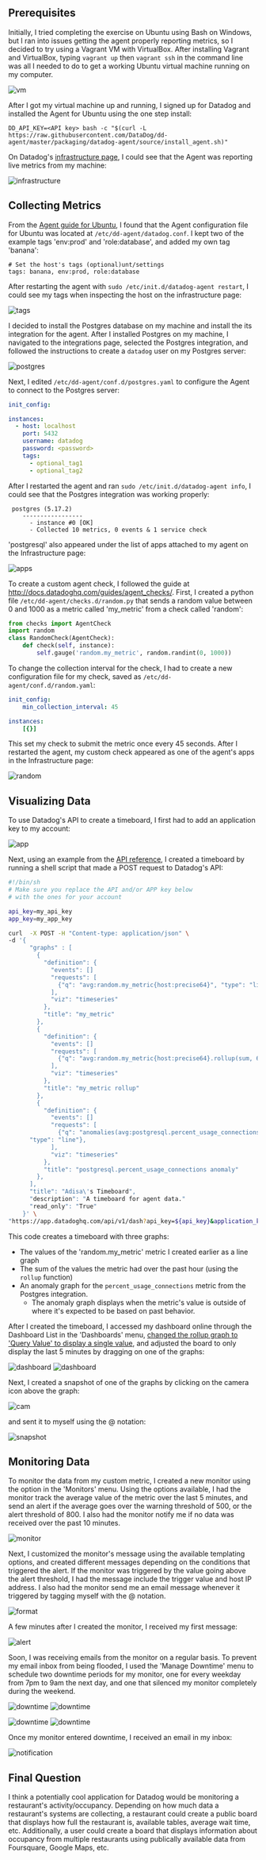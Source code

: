 ## Prerequisites
Initially, I tried completing the exercise on Ubuntu using Bash on Windows, but I ran into issues getting the agent properly reporting metrics, so I decided to try using a Vagrant VM with VirtualBox. After installing Vagrant and VirtualBox, typing `vagrant up` then `vagrant ssh` in the command line was all I needed to do to get a working Ubuntu virtual machine running on my computer.

![vm](https://dl.dropboxusercontent.com/s/ovuuhbbbjtcgfxm/cmd_2017-10-26_16-34-26.png)

After I got my virtual machine up and running, I signed up for Datadog and installed the Agent for Ubuntu using the one step install:
```
DD_API_KEY=<API key> bash -c "$(curl -L https://raw.githubusercontent.com/DataDog/dd-agent/master/packaging/datadog-agent/source/install_agent.sh)"
```
On Datadog's [infrastructure page](https://app.datadoghq.com/infrastructure), I could see that the Agent was reporting live metrics from my machine:

![infrastructure](https://dl.dropboxusercontent.com/s/pgwvp74rygkg28y/firefox_2017-10-26_16-42-43.png)

## Collecting Metrics
From the [Agent guide for Ubuntu](https://docs.datadoghq.com/guides/basic_agent_usage/ubuntu/), I found that the Agent configuration file for Ubuntu was located at `/etc/dd-agent/datadog.conf`. I kept two of the example tags 'env:prod' and 'role:database', and added my own tag 'banana':
```
# Set the host's tags (optional)unt/settings
tags: banana, env:prod, role:database
```

After restarting the agent with `sudo /etc/init.d/datadog-agent restart`, I could see my tags when inspecting the host on the infrastructure page:

![tags](https://dl.dropboxusercontent.com/s/yo1046yzdlhrohv/firefox_2017-10-26_16-57-18.png)

I decided to install the Postgres database on my machine and install the its integration for the agent. After I installed Postgres on my machine, I navigated to the integrations page, selected the Postgres integration, and followed the instructions to create a `datadog` user on my Postgres server:

![postgres](https://dl.dropboxusercontent.com/s/p666mvj9azigkt3/firefox_2017-10-26_17-03-14.png)

Next, I edited `/etc/dd-agent/conf.d/postgres.yaml` to configure the Agent to connect to the Postgres server:
```yaml
init_config:

instances:
  - host: localhost
    port: 5432
    username: datadog
    password: <password>
    tags:
      - optional_tag1
      - optional_tag2
```

After I restarted the agent and ran `sudo /etc/init.d/datadog-agent info`, I could see that the Postgres integration was working properly:
```
 postgres (5.17.2)
    -----------------
      - instance #0 [OK]
      - Collected 10 metrics, 0 events & 1 service check
```
'postgresql' also appeared under the list of apps attached to my agent on the Infrastructure page:

![apps](https://dl.dropboxusercontent.com/s/cm993j7lppn9ly6/firefox_2017-10-26_17-09-10.png)

To create a custom agent check, I followed the guide at http://docs.datadoghq.com/guides/agent_checks/. First, I created a python file `/etc/dd-agent/checks.d/random.py` that sends a random value between 0 and 1000 as a metric called 'my_metric' from a check called 'random':
```python
from checks import AgentCheck
import random
class RandomCheck(AgentCheck):
    def check(self, instance):
        self.gauge('random.my_metric', random.randint(0, 1000))
```

To change the collection interval for the check, I had to create a new configuration file for my check, saved as `/etc/dd-agent/conf.d/random.yaml`:
```yaml
init_config:
    min_collection_interval: 45

instances:
    [{}]
```
This set my check to submit the metric once every 45 seconds. After I restarted the agent, my custom check appeared as one of the agent's apps in the Infrastructure page:

![random](https://dl.dropboxusercontent.com/s/boholra9x4k06cl/firefox_2017-10-26_20-36-14.png)

## Visualizing Data
To use Datadog's API to create a timeboard, I first had to add an application key to my account:

![app](https://dl.dropboxusercontent.com/s/kcan4nmfo2eo8yz/firefox_2017-10-26_18-52-22.png)

Next, using an example from the [API reference](https://docs.datadoghq.com/api/?lang=console#timeboards), I created a timeboard by running a shell script that made a POST request to Datadog's API:
```sh
#!/bin/sh
# Make sure you replace the API and/or APP key below
# with the ones for your account

api_key=my_api_key
app_key=my_app_key

curl  -X POST -H "Content-type: application/json" \
-d '{
      "graphs" : [
        {
          "definition": {
            "events": []
            "requests": [
              {"q": "avg:random.my_metric{host:precise64}", "type": "line"}
            ],
            "viz": "timeseries"
          },
          "title": "my_metric"
        },
        {
          "definition": {
            "events": []
            "requests": [
              {"q": "avg:random.my_metric{host:precise64}.rollup(sum, 60)", "type": "line"},
            ],
            "viz": "timeseries"
          },
          "title": "my_metric rollup"
        },
        {
          "definition": {
            "events": []
            "requests": [
              {"q": "anomalies(avg:postgresql.percent_usage_connections{host:precise64}, 'basic', 2)",
      "type": "line"},
            ],
            "viz": "timeseries"
          },
          "title": "postgresql.percent_usage_connections anomaly"
        },
      ],
      "title": "Adisa\'s Timeboard",
      "description": "A timeboard for agent data."
      "read_only": "True"
    }' \
"https://app.datadoghq.com/api/v1/dash?api_key=${api_key}&application_key=${app_key}"
```

This code creates a timeboard with three graphs:
* The values of the 'random.my_metric' metric I created earlier as a line graph
* The sum of the values the metric had over the past hour (using the `rollup` function)
* An anomaly graph for the `percent_usage_connections` metric from the Postgres integration.
    * The anomaly graph displays when the metric's value is outside of where it's expected to be based on past behavior.

After I created the timeboard, I accessed my dashboard online through the Dashboard List in the 'Dashboards' menu, [changed the rollup graph to 'Query Value' to display a single value](https://dl.dropboxusercontent.com/s/aopo00mn0j0urug/firefox_2017-10-26_20-31-25.png), and adjusted the board to only display the last 5 minutes by dragging on one of the graphs:

![dashboard](https://dl.dropboxusercontent.com/s/cnj6vm5msjbym7a/firefox_2017-10-26_20-16-53.png)
![dashboard](https://dl.dropboxusercontent.com/s/uptdzqj2ygn17mh/firefox_2017-10-26_19-30-12.png)

Next, I created a snapshot of one of the graphs by clicking on the camera icon above the graph:

![cam](https://dl.dropboxusercontent.com/s/wq6szp8tcw9bbwk/firefox_2017-10-26_20-33-20.png)

and sent it to myself using the @ notation:

![snapshot](https://dl.dropboxusercontent.com/s/rn30nua5jeb0xc9/firefox_2017-10-26_19-32-11.png)

## Monitoring Data

To monitor the data from my custom metric, I created a new monitor using the option in the 'Monitors' menu. Using the options available, I had the monitor track the average value of the metric over the last 5 minutes, and send an alert if the average goes over the warning threshold of 500, or the alert threshold of 800. I also had the monitor notify me if no data was received over the past 10 minutes.

![monitor](https://dl.dropboxusercontent.com/s/362nf15jy5eiuue/firefox_2017-10-26_19-39-46.png)

Next, I customized the monitor's message using the available templating options, and created different messages depending on the conditions that triggered the alert. If the monitor was triggered by the value going above the alert threshold, I had the message include the trigger value and host IP address. I also had the monitor send me an email message whenever it triggered by tagging myself with the @ notation.

![format](https://dl.dropboxusercontent.com/s/v89x012k0omtuv9/firefox_2017-10-03_17-06-23.png)

A few minutes after I created the monitor, I received my first message:

![alert](https://dl.dropboxusercontent.com/s/e4gqzwonmuahe0z/firefox_2017-10-03_17-04-53.png)

Soon, I was receiving emails from the monitor on a regular basis. To prevent my email inbox from being flooded, I used the 'Manage Downtime' menu to schedule two downtime periods for my monitor, one for every weekday from 7pm to 9am the next day, and one that silenced my monitor completely during the weekend.

![downtime](https://dl.dropboxusercontent.com/s/n86t3r7qzbwg856/firefox_2017-10-26_20-05-38.png)
![downtime](https://dl.dropboxusercontent.com/s/ycoawrvu4eqi8gf/firefox_2017-10-03_17-04-22.png)

![downtime](https://dl.dropboxusercontent.com/s/94glumzfzkyh9g6/firefox_2017-10-26_20-06-08.png)
![downtime](https://dl.dropboxusercontent.com/s/twif2p44nqfbagb/firefox_2017-10-03_17-04-12.png)

Once my monitor entered downtime, I received an email in my inbox:

![notification](https://dl.dropboxusercontent.com/s/b6jvb14ho889bwa/firefox_2017-10-03_19-40-50.png)

## Final Question
I think a potentially cool application for Datadog would be monitoring a restaurant's activity/occupancy. Depending on how much data a restaurant's systems are collecting, a restaurant could create a public board that displays how full the restaurant is, available tables, average wait time, etc. Additionally, a user could create a board that displays information about occupancy from multiple restaurants using publically available data from Foursquare, Google Maps, etc.
